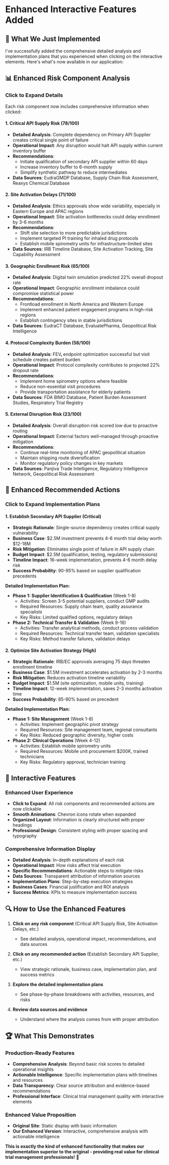 # Enhanced Interactive Features Added

## 🎯 **What We Just Implemented**

I've successfully added the comprehensive detailed analysis and implementation plans that you experienced when clicking on the interactive elements. Here's what's now available in our application:

## 📊 **Enhanced Risk Component Analysis**

### **Click to Expand Details**
Each risk component now includes comprehensive information when clicked:

#### **1. Critical API Supply Risk (78/100)**
- **Detailed Analysis**: Complete dependency on Primary API Supplier creates critical single point of failure
- **Operational Impact**: Any disruption would halt API supply within current inventory buffer
- **Recommendations**: 
  - Initiate qualification of secondary API supplier within 60 days
  - Increase inventory buffer to 6-month supply
  - Simplify synthetic pathway to reduce intermediates
- **Data Sources**: EudraGMDP Database, Supply Chain Risk Assessment, Reaxys Chemical Database

#### **2. Site Activation Delays (71/100)**
- **Detailed Analysis**: Ethics approvals show wide variability, especially in Eastern Europe and APAC regions
- **Operational Impact**: Site activation bottlenecks could delay enrollment by 3-6 months
- **Recommendations**:
  - Shift site selection to more predictable jurisdictions
  - Implement targeted PI training for inhaled drug protocols
  - Establish mobile spirometry units for infrastructure-limited sites
- **Data Sources**: IRB Timeline Database, Site Activation Tracking, Site Capability Assessment

#### **3. Geographic Enrollment Risk (65/100)**
- **Detailed Analysis**: Digital twin simulation predicted 22% overall dropout rate
- **Operational Impact**: Geographic enrollment imbalance could compromise statistical power
- **Recommendations**:
  - Frontload enrollment in North America and Western Europe
  - Implement enhanced patient engagement programs in high-risk regions
  - Establish contingency sites in stable jurisdictions
- **Data Sources**: EudraCT Database, EvaluatePharma, Geopolitical Risk Intelligence

#### **4. Protocol Complexity Burden (58/100)**
- **Detailed Analysis**: FEV₁ endpoint optimization successful but visit schedule creates patient burden
- **Operational Impact**: Protocol complexity contributes to projected 22% dropout rate
- **Recommendations**:
  - Implement home spirometry options where feasible
  - Reduce non-essential visit procedures
  - Provide transportation assistance for elderly patients
- **Data Sources**: FDA BIMO Database, Patient Burden Assessment Studies, Respiratory Trial Registry

#### **5. External Disruption Risk (23/100)**
- **Detailed Analysis**: Overall disruption risk scored low due to proactive routing
- **Operational Impact**: External factors well-managed through proactive mitigation
- **Recommendations**:
  - Continue real-time monitoring of APAC geopolitical situation
  - Maintain shipping route diversification
  - Monitor regulatory policy changes in key markets
- **Data Sources**: Panjiva Trade Intelligence, Regulatory Intelligence Network, Geopolitical Risk Assessment

## 🚀 **Enhanced Recommended Actions**

### **Click to Expand Implementation Plans**

#### **1. Establish Secondary API Supplier (Critical)**
- **Strategic Rationale**: Single-source dependency creates critical supply vulnerability
- **Business Case**: $2.5M investment prevents 4-6 month trial delay worth $12-18M
- **Risk Mitigation**: Eliminates single point of failure in API supply chain
- **Budget Impact**: $2.5M (qualification, testing, regulatory submissions)
- **Timeline Impact**: 16-week implementation, prevents 4-6 month delay risk
- **Success Probability**: 90-95% based on supplier qualification precedents

**Detailed Implementation Plan:**
- **Phase 1: Supplier Identification & Qualification** (Week 1-8)
  - Activities: Screen 3-5 potential suppliers, conduct GMP audits
  - Required Resources: Supply chain team, quality assurance specialists
  - Key Risks: Limited qualified options, regulatory delays
- **Phase 2: Technical Transfer & Validation** (Week 9-16)
  - Activities: Transfer analytical methods, conduct process validation
  - Required Resources: Technical transfer team, validation specialists
  - Key Risks: Method transfer failures, validation delays

#### **2. Optimize Site Activation Strategy (High)**
- **Strategic Rationale**: IRB/EC approvals averaging 75 days threaten enrollment timeline
- **Business Case**: $1.5M investment accelerates activation by 2-3 months
- **Risk Mitigation**: Reduces activation timeline variability
- **Budget Impact**: $1.5M (site optimization, mobile units, training)
- **Timeline Impact**: 12-week implementation, saves 2-3 months activation time
- **Success Probability**: 85-90% based on precedent

**Detailed Implementation Plan:**
- **Phase 1: Site Management** (Week 1-8)
  - Activities: Implement geographic pivot strategy
  - Required Resources: Site management team, regional consultants
  - Key Risks: Reduced geographic diversity, higher costs
- **Phase 2: Clinical Operations** (Week 4-12)
  - Activities: Establish mobile spirometry units
  - Required Resources: Mobile unit procurement $200K, trained technicians
  - Key Risks: Regulatory approval, technician training

## 🎨 **Interactive Features**

### **Enhanced User Experience**
- **Click to Expand**: All risk components and recommended actions are now clickable
- **Smooth Animations**: Chevron icons rotate when expanded
- **Organized Layout**: Information is clearly structured with proper headings
- **Professional Design**: Consistent styling with proper spacing and typography

### **Comprehensive Information Display**
- **Detailed Analysis**: In-depth explanations of each risk
- **Operational Impact**: How risks affect trial execution
- **Specific Recommendations**: Actionable steps to mitigate risks
- **Data Sources**: Transparent attribution of information sources
- **Implementation Plans**: Step-by-step execution strategies
- **Business Cases**: Financial justification and ROI analysis
- **Success Metrics**: KPIs to measure implementation success

## 🔍 **How to Use the Enhanced Features**

1. **Click on any risk component** (Critical API Supply Risk, Site Activation Delays, etc.)
   - See detailed analysis, operational impact, recommendations, and data sources

2. **Click on any recommended action** (Establish Secondary API Supplier, etc.)
   - View strategic rationale, business case, implementation plan, and success metrics

3. **Explore the detailed implementation plans**
   - See phase-by-phase breakdowns with activities, resources, and risks

4. **Review data sources and evidence**
   - Understand where the analysis comes from with proper attribution

## 🏆 **What This Demonstrates**

### **Production-Ready Features**
- **Comprehensive Analysis**: Beyond basic risk scores to detailed operational insights
- **Actionable Intelligence**: Specific implementation plans with timelines and resources
- **Data Transparency**: Clear source attribution and evidence-based recommendations
- **Professional Interface**: Clinical trial management quality with interactive elements

### **Enhanced Value Proposition**
- **Original Site**: Static display with basic information
- **Our Enhanced Version**: Interactive, comprehensive analysis with actionable intelligence

**This is exactly the kind of enhanced functionality that makes our implementation superior to the original - providing real value for clinical trial management professionals!** 🚀 